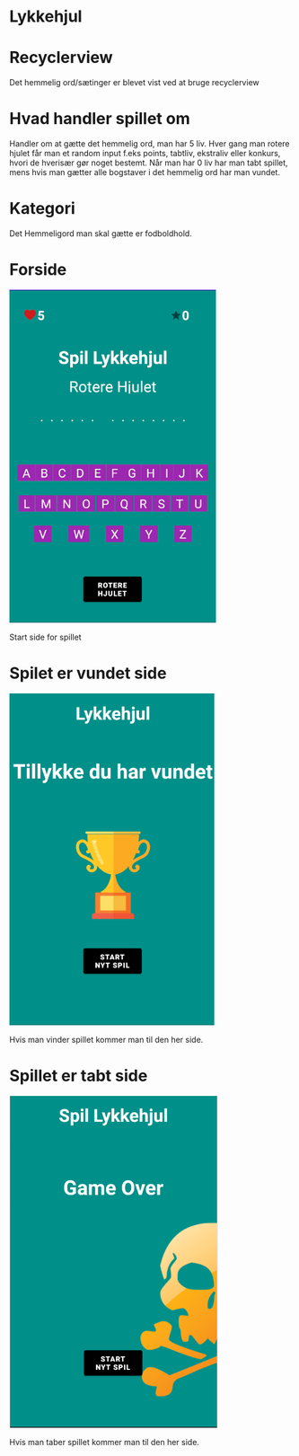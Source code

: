 # Lykkehjul

# Recyclerview
Det hemmelig ord/sætinger er blevet vist ved at bruge recyclerview 

# Hvad handler spillet om

Handler om at gætte det hemmelig ord, man har 5 liv. 
Hver gang man rotere hjulet får man et random input f.eks points, tabtliv, ekstraliv eller konkurs, hvori de hverisær gør noget bestemt. 
Når man har 0 liv har man tabt spillet, mens hvis man gætter alle bogstaver i det hemmelig ord har man vundet. 

# Kategori

Det Hemmeligord man skal gætte er fodboldhold.


# Forside
![](LykkeHjulMainFragment.PNG)

Start side for spillet

# Spilet er vundet side

![](Vandtfragment.PNG)

Hvis man vinder spillet kommer man til den her side.

# Spillet er tabt side

![](Tabtfragment.PNG)

Hvis man taber spillet kommer man til den her side.
